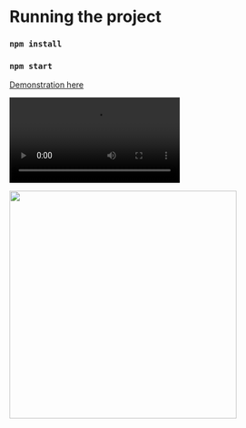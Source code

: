 # Running the project

### `npm install`

### `npm start`

[Demonstration here](https://media.giphy.com/media/AGwX117XjFkSrXAkAL/giphy-downsized-large.gif)

![Alt Text](https://i.giphy.com/media/AGwX117XjFkSrXAkAL/giphy.mp4)

<img src="https://i.giphy.com/media/AGwX117XjFkSrXAkAL/giphy.mp4" width="400" height="400" />
